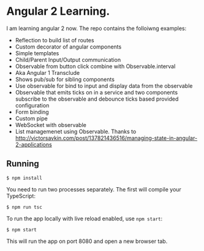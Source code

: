 # Angular 2 Learning. 

I am learning angular 2 now. The repo contains the folloiwng examples:
- Reflection to build list of routes
- Custom decorator of angular components
- Simple templates 
- Child/Parent Input/Output communication
- Observable from button click combine with Observable.interval
- Aka Angular 1 Transclude
- Shows pub/sub for sibling components
- Use observable for bind to input and display data from the observable
- Observable that emits ticks on in a service and two components subscribe to the observable and debounce ticks based provided configuration
- Form binding
- Custom pipe
- WebSocket with observable
- List managemenet using Observable. Thanks to  http://victorsavkin.com/post/137821436516/managing-state-in-angular-2-applications


## Running

```
$ npm install
```

You need to run two processes separately. The first will compile your TypeScript:

```
$ npm run tsc
```

To run the app locally with live reload enabled, use `npm start`:

```
$ npm start
```

This will run the app on port 8080 and open a new browser tab.
